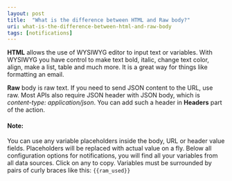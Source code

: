 ```yaml
---
layout: post
title:  "What is the difference between HTML and Raw body?"
uri: what-is-the-difference-between-html-and-raw-body
tags: [notifications]
---
```


**HTML** allows the use of WYSIWYG editor to input text or variables. With WYSIWYG you have control to make text bold, italic, change text color, align, make a list, table and much more. It is a great way for things like formatting an email.

<!-- more -->

**Raw** body is raw text. If you need to send JSON content to the URL, use raw. Most APIs also require JSON header with JSON body, which is _content-type: application/json_. You can add such a header in **Headers** part of the action.

#### Note:

You can use any variable placeholders inside the body, URL or header value fields. Placeholders will be replaced with actual value on a fly. Below all configuration options for notifications, you will find all your variables from all data sources. Click on any to copy. Variables must be surrounded by pairs of curly braces like this: `{{ram_used}}`
